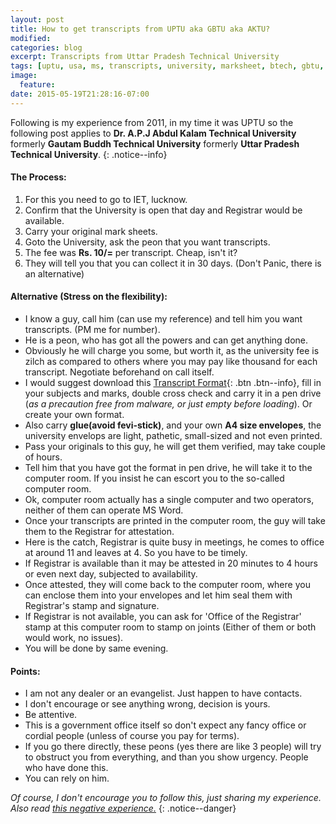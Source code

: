```yaml
---
layout: post
title: How to get transcripts from UPTU aka GBTU aka AKTU?
modified:
categories: blog
excerpt: Transcripts from Uttar Pradesh Technical University
tags: [uptu, usa, ms, transcripts, university, marksheet, btech, gbtu, aktu]
image:
  feature:
date: 2015-05-19T21:28:16-07:00
---
```


Following is my experience from 2011, in my time it was UPTU so the following post applies to **Dr. A.P.J Abdul Kalam Technical University** formerly **Gautam Buddh Technical University** formerly **Uttar Pradesh Technical University**.
{: .notice--info}

#### The Process:

1. For this you need to go to IET, lucknow.
2. Confirm that the University is open that day and Registrar would be available.
3. Carry your original mark sheets.
4. Goto the University, ask the peon that you want transcripts.
5. The fee was __Rs. 10/=__ per transcript. Cheap, isn't it?
6. They will tell you that you can collect it in 30 days. (Don't Panic, there is an alternative)

#### Alternative (Stress on the flexibility):

- I know a guy, call him (can use my reference) and tell him you want transcripts. (PM me for number).
- He is a peon, who has got all the powers and can get anything done.
- Obviously he will charge you some, but worth it, as the university fee is zilch as compared to others where you may pay like thousand for each transcript. Negotiate beforehand on call itself.
- I would suggest download this [Transcript Format](/blog/uptu-transcript-format/){: .btn .btn--info}, fill in your subjects and marks, double cross check and carry it in a pen drive (_as a precaution free from malware, or just empty before loading_). Or create your own format.
- Also carry **glue(avoid fevi-stick)**, and your own **A4 size envelopes**, the university envelops are light, pathetic, small-sized and not even printed.
- Pass your originals to this guy, he will get them verified, may take couple of hours.
- Tell him that you have got the format in pen drive, he will take it to the computer room. If you insist he can escort you to the so-called computer room.
- Ok, computer room actually has a single computer and two operators, neither of them can operate MS Word.
- Once your transcripts are printed in the computer room, the guy will take them to the Registrar for attestation.
- Here is the catch, Registrar is quite busy in meetings, he comes to office at around 11 and leaves at 4. So you have to be timely.
- If Registrar is available than it may be attested in 20 minutes to 4 hours or even next day, subjected to availability.
- Once attested, they will come back to the computer room, where you can enclose them into your envelopes and let him seal them with Registrar's stamp and signature.
- If Registrar is not available, you can ask for 'Office of the Registrar' stamp at this computer room to stamp on joints (Either of them or both would work, no issues).
- You will be done by same evening.

#### Points:

- I am not any dealer or an evangelist. Just happen to have contacts.
- I don't encourage or see anything wrong, decision is yours.
- Be attentive.
- This is a government office itself so don't expect any fancy office or cordial people (unless of course you pay for terms).
- If you go there directly, these peons (yes there are like 3 people) will try to obstruct you from everything, and than you show urgency. People who have done this.
- You can rely on him.

*Of course, I don't encourage you to follow this, just sharing my experience. Also read [this negative experience.](http://www.ipaidabribe.com/reports/paid/inside-story-obtaining-transcript#gsc.tab=0)*
{: .notice--danger}
